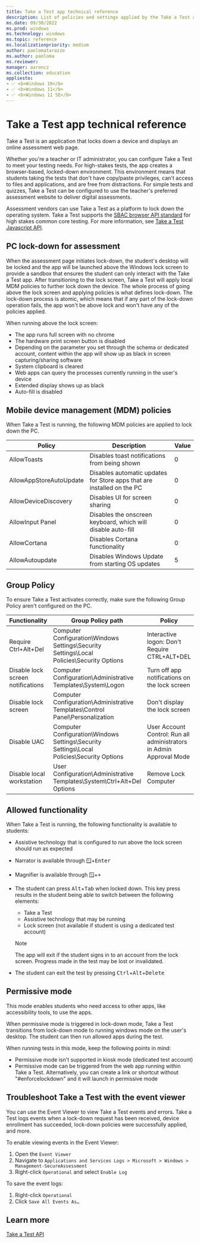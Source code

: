```yaml
---
title: Take a Test app technical reference
description: List of policies and settings applied by the Take a Test app.
ms.date: 09/30/2022
ms.prod: windows
ms.technology: windows
ms.topic: reference
ms.localizationpriority: medium
author: paolomatarazzo
ms.author: paoloma
ms.reviewer:
manager: aaroncz
ms.collection: education
appliesto:
- ✅ <b>Windows 10</b>
- ✅ <b>Windows 11</b>
- ✅ <b>Windows 11 SE</b>
---
```


# Take a Test app technical reference

Take a Test is an application that locks down a device and displays an online assessment web page.

Whether you're a teacher or IT administrator, you can configure Take a Test to meet your testing needs. For high-stakes tests, the app creates a browser-based, locked-down environment. This environment means that students taking the tests that don't have copy/paste privileges, can't access to files and applications, and are free from distractions. For simple tests and quizzes, Take a Test can be configured to use the teacher's preferred assessment website to deliver digital assessments.

Assessment vendors can use Take a Test as a platform to lock down the operating system. Take a Test supports the [SBAC browser API standard](https://www.smarterapp.org/documents/SecureBrowserRequirementsSpecifications_0-3.pdf) for high stakes common core testing. For more information, see [Take a Test Javascript API](/windows/uwp/apps-for-education/take-a-test-api).

## PC lock-down for assessment

 When the assessment page initiates lock-down, the student's desktop will be locked and the app will be launched above the Windows lock screen to provide a sandbox that ensures the student can only interact with the Take a Test app. After transitioning to the lock screen, Take a Test will apply local MDM policies to further lock down the device. The whole process of going above the lock screen and applying policies is what defines lock-down. The lock-down process is atomic, which means that if any part of the lock-down operation fails, the app won't be above lock and won't have any of the policies applied.  

When running above the lock screen:

- The app runs full screen with no chrome
- The hardware print screen button is disabled
- Depending on the parameter you set through the schema or dedicated account, content within the app will show up as black in screen capturing/sharing software
- System clipboard is cleared
- Web apps can query the processes currently running in the user's device
- Extended display shows up as black
- Auto-fill is disabled

## Mobile device management (MDM) policies

When Take a Test is running, the following MDM policies are applied to lock down the PC.

| Policy | Description | Value |
|---|---|---|
| AllowToasts | Disables toast notifications from being shown | 0 |
| AllowAppStoreAutoUpdate | Disables automatic updates for Store apps that are installed on the PC | 0 |
| AllowDeviceDiscovery | Disables UI for screen sharing | 0 |
| AllowInput Panel | Disables the onscreen keyboard, which will disable auto-fill | 0 |
| AllowCortana | Disables Cortana functionality | 0 |
| AllowAutoupdate | Disables Windows Update from starting OS updates | 5 |

## Group Policy

To ensure Take a Test activates correctly, make sure the following Group Policy aren't configured on the PC.

| Functionality | Group Policy path | Policy |
| --- | --- | --- |
| Require Ctrl+Alt+Del | Computer Configuration\Windows Settings\Security Settings\Local Policies\Security Options | Interactive logon: Don't Require CTRL+ALT+DEL |
| Disable lock screen notifications | Computer Configuration\Administrative Templates\System\Logon | Turn off app notifications on the lock screen |
| Disable lock screen | Computer Configuration\Administrative Templates\Control Panel\Personalization | Don't display the lock screen |
| Disable UAC | Computer Configuration\Windows Settings\Security Settings\Local Policies\Security Options | User Account Control: Run all administrators in Admin Approval Mode |
| Disable local workstation | User Configuration\Administrative Templates\System\Ctrl+Alt+Del Options | Remove Lock Computer |

## Allowed functionality

When Take a Test is running, the following functionality is available to students:

- Assistive technology that is configured to run above the lock screen should run as expected
- Narrator is available through <kbd>🪟</kbd>+<kbd>Enter</kbd>
- Magnifier is available through <kbd>🪟</kbd>+<kbd>+</kbd>
- The student can press <kbd>Alt</kbd>+<kbd>Tab</kbd> when locked down. This key press results in the student being able to switch between the following elements:
    - Take a Test
    - Assistive technology that may be running
    - Lock screen (not available if student is using a dedicated test account)

    > [!NOTE] 
    > The app will exit if the student signs in to an account from the lock screen.
    > Progress made in the test may be lost or invalidated.
- The student can exit the test by pressing <kbd>Ctrl</kbd>+<kbd>Alt</kbd>+<kbd>Delete</kbd>

## Permissive mode

This mode enables students who need access to other apps, like accessibility tools, to use the apps.

When permissive mode is triggered in lock-down mode, Take a Test transitions from lock-down mode to running windows mode on the user's desktop. The student can then run allowed apps during the test.

When running tests in this mode, keep the following points in mind:
- Permissive mode isn't supported in kiosk mode (dedicated test account)
- Permissive mode can be triggered from the web app running within Take a Test. Alternatively, you can create a link or shortcut without "#enforcelockdown" and it will launch in permissive mode

## Troubleshoot Take a Test with the event viewer

You can use the Event Viewer to view Take a Test events and errors. Take a Test logs events when a lock-down request has been received, device enrollment has succeeded, lock-down policies were successfully applied, and more.

To enable viewing events in the Event Viewer:

1. Open the `Event Viewer`
1. Navigate to `Applications and Services Logs > Microsoft > Windows > Management-SecureAssessment`
1. Right-click `Operational` and select `Enable Log`

To save the event logs:

1. Right-click `Operational`
1. Click `Save All Events As…`

## Learn more

[Take a Test API](/windows/uwp/apps-for-education/take-a-test-api)